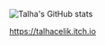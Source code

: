 ![Talha's GitHub stats](https://github-readme-stats.vercel.app/api?username=celik-talha&show_icons=true&theme=codeSTACKr&count_private=true)

https://talhacelik.itch.io
